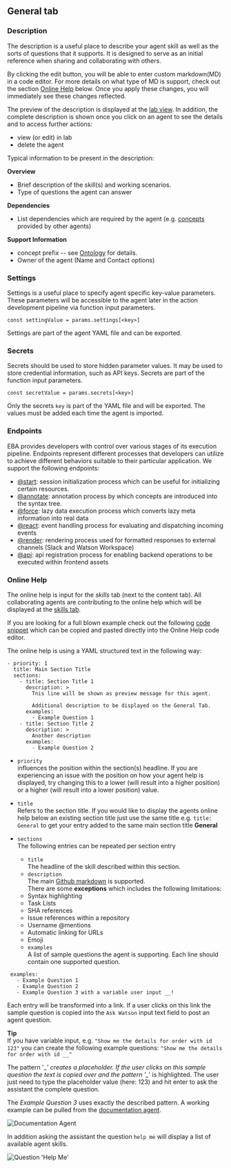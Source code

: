 ## General tab

### Description

The description is a useful place to describe your agent skill as well as the sorts of questions that it supports. It is designed to serve as an initial reference when sharing and collaborating with others.

By clicking the edit button, you will be able to enter custom markdown(MD) in a code editor. For more details on what type of MD is support, check out the section [Online Help](#online-help) below. Once you apply these changes, you will immediately see these changes reflected. 

The preview of the description is displayed at the [lab view](https://eba.ibm.com/assistant#/lab). In addition, the complete description is shown once you click on an agent to see the details and to access further actions:
 - view (or edit) in lab
 - delete the agent
 
Typical information to be present in the description:

**Overview**
 - Brief description of the skill(s) and working scenarios.
 - Type of questions the agent can answer

**Dependencies**
 - List dependencies which are required by the agent (e.g. [concepts](./../components/Ontology.md) provided by other agents)
 
**Support Information**
 - concept prefix -- see [Ontology](./../components/Ontology.md) for details.
 - Owner of the agent (Name and Contact options)

### Settings

Settings is a useful place to specify agent specific key-value parameters. These parameters will be accessible to the agent later in the action development pipeline via function input parameters.

```
const settingValue = params.settings[<key>]
```
Settings are part of the agent YAML file and can be exported.

### Secrets
Secrets should be used to store hidden parameter values. It may be used to store credential information, such as API keys. Secrets are part of the function input parameters.

```
const secretValue = params.secrets[<key>]
```
Only the secrets `key` is part of the YAML file and will be exported. The values must be added each time the agent is imported.

### Endpoints

EBA provides developers with control over various stages of its execution pipeline. Endpoints represent different processes that developers can utilize to achieve different behaviors suitable to their particular application. We support the following endpoints:

- [@start](./endpoints/Start.md): session initialization process which can be useful for initializing certain resources.
- [@annotate](./endpoints/Annotate.md): annotation process by which concepts are introduced into the syntax tree.
- [@force](./endpoints/Force.md): lazy data execution process which converts lazy meta information into real data
- [@react](./endpoints/React.md): event handling process for evaluating and dispatching incoming events
- [@render](./endpoints/Render.md): rendering process used for formatted responses to external channels (Slack and Watson Workspace)
- [@api](./endpoints/API.md): api registration process for enabling backend operations to be executed within frontend assets

### Online Help
The online help is input for the *skills* tab (next to the content tab). All collaborating agents are contributing to the online help which will be displayed at the [skills tab](https://eba.ibm.com/assistant#/help).

If you are looking for a full blown example check out the following [code snippet](./../assets/resources/full_online_help.snippet) which can be copied and pasted directly into the Online Help code editor.  

The online help is using a YAML structured text in the following way:

```
- priority: 1
  title: Main Section Title
  sections:
    - title: Section Title 1
      description: >
        Tnis line will be shown as preview message for this agent.

        Additional description to be displayed on the General Tab.
      examples:
        - Example Question 1
    - title: Section Title 2
      description: >
        Another description
      examples:
        - Example Question 2
```

  
 * `priority`  
 influences the position within the section(s) headline. If you are experiencing an issue with the position on how your agent help is displayed, try changing this to a lower (will result into a higher position) or a higher (will result into a lower position) value.
 * `title`  
 Refers to the section title. If you would like to display the agents online help below an existing section title just use the same title e.g. `title: General` to get your entry added to the same main section title **General**
 * `sections`  
 The following entries can be repeated per section entry  
    * `title`  
    The headline of the skill described within this section.
    * `description`  
    The main [Github markdown](https://guides.github.com/features/mastering-markdown/) is supported.  
	There are some **exceptions** which includes the following
	limitations:  
	- Syntax highlighting  
	- Task Lists  
	- SHA references  
	- Issue references within a repository  
	- Username @mentions  
	- Automatic linking for URLs  
	- Emoji
	
    * `examples`  
    A list of sample questions the agent is supporting. Each line should contain one supported question.

```  
 examples:
   - Example Question 1
   - Example Question 2
   - Example Question 3 with a variable user input __!
```

Each entry will be transformed into a link. If a user clicks on this link the sample question is copied into the `Ask Watson` input text field to post an agent question.

**Tip**  
If you have variable input, e.g. `"Show me the details for order with id 123"` you can create the following example questions:
`"Show me the details for order with id __"`

The pattern '\__' creates a placeholder. If the user clicks on this sample question the text is copied over and the pattern '\__' is highlighted. The user just need to type the placeholder value (here: 123) and hit enter to ask the assistant the complete question.

The *Example Question 3* uses exactly the described pattern. 
A working example can be pulled from the [documentation agent](https://eba.ibm.com/assistant#/help/general/searching-help-content).

![Documentation Agent](./../assets/images/lab/general/documentation_agent.png "Documentation Agent")


In addition asking the assistant the question `help me` will display a list of available agent skills.

![Question 'Help Me'](./../assets/images/lab/general/help_me.png "Question 'Help Me'")

